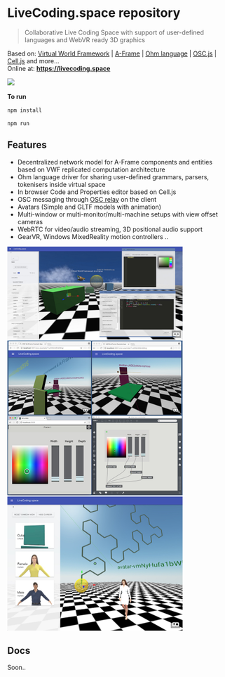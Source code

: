 # LiveCoding.space repository

> Collaborative Live Coding Space with support of user-defined languages and WebVR ready 3D graphics

Based on:  [Virtual World Framework](https://github.com/virtual-world-framework/vwf) | [A-Frame](https://aframe.io) | [Ohm language](https://github.com/harc/ohm) | [OSC.js](https://github.com/colinbdclark/osc.js/) | [Cell.js](https://github.com/intercellular/cell) and more...  
Online at: **https://livecoding.space**

![](https://livecoding.space/aframe2/webimg.jpg)

**To run**

```
npm install
```
```
npm run
```

## Features

- Decentralized network model for A-Frame components and entities based on VWF replicated computation architecture
- Ohm language driver for sharing user-defined grammars, parsers, tokenisers inside virtual space
- In browser Code and Properties editor based on Cell.js
- OSC messaging through [OSC relay](https://github.com/NikolaySuslov/osc-relay-lcs) on the client
- Avatars (Simple and GLTF models with animation)
- Multi-window or multi-monitor/multi-machine setups with view offset cameras
- WebRTC for video/audio streaming, 3D positional audio support
- GearVR, Windows MixedReality motion controllers
..

<img src="./public/doc/images/codeeditor.jpg" width="400">
<br>
<img src="./public/doc/images/osc.jpg" width="400">
<br>
<img src="./public/doc/images/avatar.jpg" width="400">
<br>

## Docs

Soon..